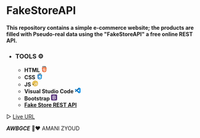 # FakeStoreAPI
#### This repository contains a simple e-commerce website; the products are filled with Pseudo-real data using the "FakeStoreAPI" a free online REST API.

* ### **TOOLS ⚙️**
   * **HTML  ![](images/html-5.png)**
   * **CSS   ![](images/css.png)**
   * **JS ![](images/javascript.png)**
   * **Visual Studio Code ![](images/vs.png)**
   * **Bootstrap ![](images/bootstrap.png)**
   * **[Fake Store REST API](https://fakestoreapi.com/)**

▷ [Live URL](https://amani-alzyoud.github.io/fakestoreapi/)



***AWBGCE*** 🌼❤️ AMANI ZYOUD


